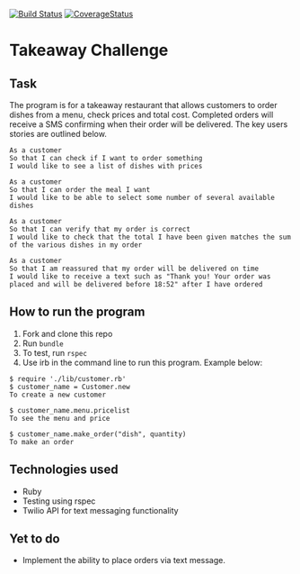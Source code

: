 [![Build Status](https://travis-ci.org/makersacademy/takeaway-challenge.svg?branch=master)](https://travis-ci.org/makersacademy/takeaway-challenge)
[![CoverageStatus](https://coveralls.io/repos/lucetzer/takeaway-challenge/badge.svg?branch=master&service=github)](https://coveralls.io/github/lucetzer/takeaway-challenge?branch=master)

Takeaway Challenge
==================

Task
-----

The program is for a takeaway restaurant that allows customers to order dishes from a menu, check prices and total cost.
Completed orders will receive a SMS confirming when their order will be delivered. The key users stories are outlined below.

```
As a customer
So that I can check if I want to order something
I would like to see a list of dishes with prices

As a customer
So that I can order the meal I want
I would like to be able to select some number of several available dishes

As a customer
So that I can verify that my order is correct
I would like to check that the total I have been given matches the sum of the various dishes in my order

As a customer
So that I am reassured that my order will be delivered on time
I would like to receive a text such as "Thank you! Your order was placed and will be delivered before 18:52" after I have ordered
```

How to run the program
----------------------

1. Fork and clone this repo
2. Run ```bundle```
3. To test, run ```rspec```
4. Use irb in the command line to run this program. Example below:

```
$ require './lib/customer.rb'
$ customer_name = Customer.new
To create a new customer

$ customer_name.menu.pricelist
To see the menu and price

$ customer_name.make_order("dish", quantity)
To make an order

```

Technologies used
-----------------
* Ruby
* Testing using rspec
* Twilio API for text messaging functionality


Yet to do
---------
* Implement the ability to place orders via text message.
